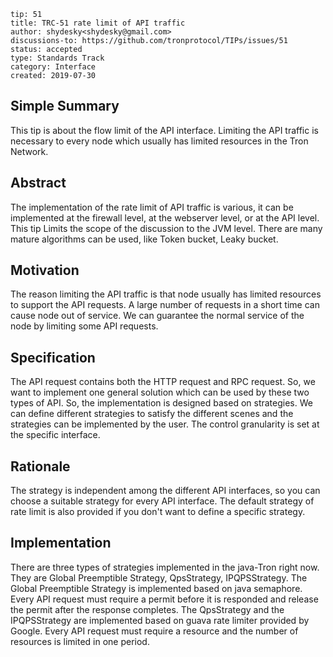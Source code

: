 ```
tip: 51
title: TRC-51 rate limit of API traffic
author: shydesky<shydesky@gmail.com>
discussions-to: https://github.com/tronprotocol/TIPs/issues/51
status: accepted
type: Standards Track
category: Interface
created: 2019-07-30
```

## Simple Summary

This tip is about the flow limit of the API interface. Limiting the API traffic is necessary to every node which usually has limited resources in the Tron Network.

## Abstract

The implementation of the rate limit of API traffic is various, it can be implemented at the firewall level, at the webserver level, or at the API level. This tip Limits the scope of the discussion to the JVM level.
There are many mature algorithms can be used, like Token bucket, Leaky bucket.

## Motivation

The reason limiting the API traffic is that node usually has limited resources to support the API requests. A large number of requests in a short time can cause node out of service. We can guarantee the normal service of the node by limiting some API requests.

## Specification

The API request contains both the HTTP request and RPC request. So, we want to implement one general solution which can be used by these two types of API. So, the implementation is designed based on strategies. We can define different strategies to satisfy the different scenes and the strategies can be implemented by the user.
The control granularity is set at the specific interface.


## Rationale

The strategy is independent among the different API interfaces, so you can choose a suitable strategy for every API interface. The default strategy of rate limit is also provided if you don't want to define a specific strategy.

## Implementation

There are three types of strategies implemented in the java-Tron right now. They are Global Preemptible Strategy, QpsStrategy, IPQPSStrategy. 
The Global Preemptible Strategy is implemented based on java semaphore. Every API request must require a permit before it is responded and release the permit after the response completes. 
The QpsStrategy and the IPQPSStrategy are implemented based on guava rate limiter provided by Google. Every API request must require a resource and the number of resources is limited in one period.
